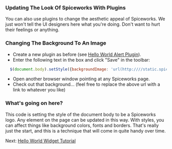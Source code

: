 ### Updating The Look Of Spiceworks With Plugins
You can also use plugins to change the aesthetic appeal of Spiceworks. We just won't tell the UI designers here what you're doing. Don't want to hurt their feelings or anything.

### Changing The Background To An Image

* Create a new plugin as before (see [Hello World Alert Plugin](/docs/in-spiceworks/creating-your-first-plugin-tutorial)).
* Enter the following text in the box and click "Save" in the toolbar:

~~~ javascript
  $(document.body).setStyle({backgroundImage: 'url(http:////static.spiceworks.com/assets/community/icons/medium/support-ac7d94e4ea599425f3a82389a22c9126.png)'});
~~~

* Open another browser window pointing at any Spiceworks page.
* Check out that background... (feel free to replace the above url with a link to whatever you like)

### What's going on here?
This code is setting the style of the document body to be a Spiceworks logo.  Any element on the page can be updated in this way.  With styles, you can affect things like background colors, fonts and borders.  That's really just the start, and this is a technique that will come in quite handy over time.


Next: [Hello World Widget Tutorial](/docs/in-spiceworks/widget-plugin-guide)

